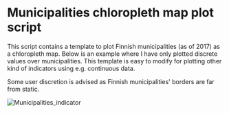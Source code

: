 # Municipalities chloropleth map plot script

This script contains a template to plot Finnish municipalities (as of 2017) as a chloropleth map. Below is an example where I have only plotted discrete values over municipalities. This template is easy to modify for plotting other kind of indicators using e.g. continuous data. 

Some user discretion is advised as Finnish municipalities' borders are far from static. 

![Municipalities_indicator](https://user-images.githubusercontent.com/69734538/103466106-67d71680-4d4a-11eb-80be-a9a247f88a89.jpeg)

